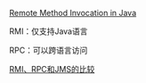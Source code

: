 [Remote Method Invocation in Java](https://www.geeksforgeeks.org/remote-method-invocation-in-java/)

RMI：仅支持Java语言

RPC：可以跨语言访问

[RMI、RPC和JMS的比较](https://blog.csdn.net/zjx86320/article/details/51790050)
